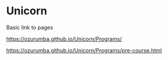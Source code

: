 # Unicorn

Basic link to pages

https://ozurumba.github.io/Unicorn/Programs/

https://ozurumba.github.io/Unicorn/Programs/pre-course.html
